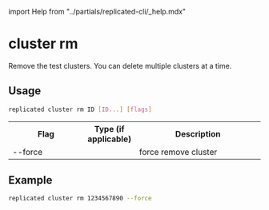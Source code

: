 import Help from "../partials/replicated-cli/_help.mdx"


# cluster rm

Remove the test clusters. You can delete multiple clusters at a time.

## Usage

```bash
replicated cluster rm ID [ID...] [flags]
```

<table>
  <tr>
    <th width="30%">Flag</th>
    <th width="20%">Type (if applicable)</th>
    <th width="50%">Description</th>
  </tr>
  <Help/>
  <tr>
    <td>--force</td>
    <td></td>
    <td>force remove cluster</td>
  </tr>
</table>

## Example

```bash
replicated cluster rm 1234567890 --force
```